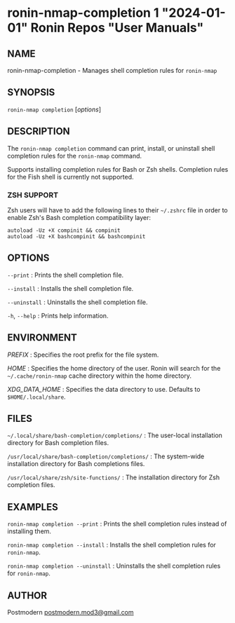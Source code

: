 # ronin-nmap-completion 1 "2024-01-01" Ronin Repos "User Manuals"

## NAME

ronin-nmap-completion - Manages shell completion rules for `ronin-nmap`

## SYNOPSIS

`ronin-nmap completion` [*options*]

## DESCRIPTION

The `ronin-nmap completion` command can print, install, or uninstall shell
completion rules for the `ronin-nmap` command.

Supports installing completion rules for Bash or Zsh shells.
Completion rules for the Fish shell is currently not supported.

### ZSH SUPPORT

Zsh users will have to add the following lines to their `~/.zshrc` file in
order to enable Zsh's Bash completion compatibility layer:

    autoload -Uz +X compinit && compinit
    autoload -Uz +X bashcompinit && bashcompinit

## OPTIONS

`--print`
: Prints the shell completion file.

`--install`
: Installs the shell completion file.

`--uninstall`
: Uninstalls the shell completion file.

`-h`, `--help`
: Prints help information.

## ENVIRONMENT

*PREFIX*
: Specifies the root prefix for the file system.

*HOME*
: Specifies the home directory of the user. Ronin will search for the
  `~/.cache/ronin-nmap` cache directory within the home directory.

*XDG_DATA_HOME*
: Specifies the data directory to use. Defaults to `$HOME/.local/share`.

## FILES

`~/.local/share/bash-completion/completions/`
: The user-local installation directory for Bash completion files.

`/usr/local/share/bash-completion/completions/`
: The system-wide installation directory for Bash completions files.

`/usr/local/share/zsh/site-functions/`
: The installation directory for Zsh completion files.

## EXAMPLES

`ronin-nmap completion --print`
: Prints the shell completion rules instead of installing them.

`ronin-nmap completion --install`
: Installs the shell completion rules for `ronin-nmap`.

`ronin-nmap completion --uninstall`
: Uninstalls the shell completion rules for `ronin-nmap`.

## AUTHOR

Postmodern <postmodern.mod3@gmail.com>

